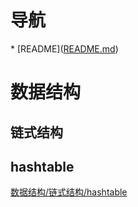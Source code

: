 # 导航

\* \[README\]\([README.md](README.md)\)

# 数据结构

## 链式结构

## hashtable

[数据结构/链式结构/hashtable](数据结构/链式结构/hashtable)

